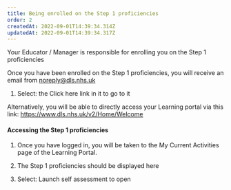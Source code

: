 ```yaml
---
title: Being enrolled on the Step 1 proficiencies
order: 2
createdAt: 2022-09-01T14:39:34.314Z
updatedAt: 2022-09-01T14:39:34.317Z
---
```

Your Educator / Manager is responsible for enrolling you on the Step 1 proficiencies​

Once you have been enrolled on the Step 1 proficiencies, you will receive an email from noreply@dls.nhs.uk​

1. Select: the Click here link in it to go to it​

Alternatively, you will be able to directly access your Learning portal via this link: https://www.dls.nhs.uk/v2/Home/Welcome​

#### ​Accessing the Step 1 proficiencies​

1. Once you have logged in, you will be taken to the My Current Activities page of the Learning Portal.​

2. The Step 1 proficiencies should be displayed here​

3. Select: Launch self assessment to open​
